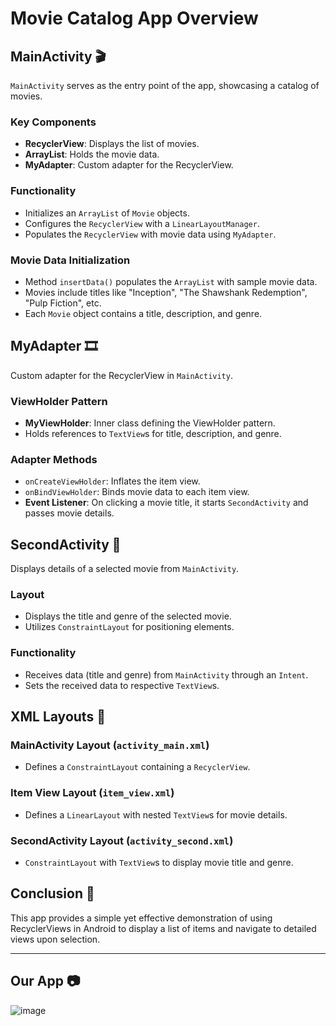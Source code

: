 # Movie Catalog App Overview

## MainActivity :clapper:
`MainActivity` serves as the entry point of the app, showcasing a catalog of movies.

### Key Components
- **RecyclerView**: Displays the list of movies.
- **ArrayList<Movie>**: Holds the movie data.
- **MyAdapter**: Custom adapter for the RecyclerView.

### Functionality
- Initializes an `ArrayList` of `Movie` objects.
- Configures the `RecyclerView` with a `LinearLayoutManager`.
- Populates the `RecyclerView` with movie data using `MyAdapter`.

### Movie Data Initialization
- Method `insertData()` populates the `ArrayList` with sample movie data.
- Movies include titles like "Inception", "The Shawshank Redemption", "Pulp Fiction", etc.
- Each `Movie` object contains a title, description, and genre.

## MyAdapter :film_strip:
Custom adapter for the RecyclerView in `MainActivity`.

### ViewHolder Pattern
- **MyViewHolder**: Inner class defining the ViewHolder pattern.
- Holds references to `TextView`s for title, description, and genre.

### Adapter Methods
- `onCreateViewHolder`: Inflates the item view.
- `onBindViewHolder`: Binds movie data to each item view.
- **Event Listener**: On clicking a movie title, it starts `SecondActivity` and passes movie details.

## SecondActivity :memo:
Displays details of a selected movie from `MainActivity`.

### Layout
- Displays the title and genre of the selected movie.
- Utilizes `ConstraintLayout` for positioning elements.

### Functionality
- Receives data (title and genre) from `MainActivity` through an `Intent`.
- Sets the received data to respective `TextView`s.

## XML Layouts :bookmark_tabs:
### MainActivity Layout (`activity_main.xml`)
- Defines a `ConstraintLayout` containing a `RecyclerView`.

### Item View Layout (`item_view.xml`)
- Defines a `LinearLayout` with nested `TextView`s for movie details.

### SecondActivity Layout (`activity_second.xml`)
- `ConstraintLayout` with `TextView`s to display movie title and genre.

## Conclusion :checkered_flag:
This app provides a simple yet effective demonstration of using RecyclerViews in Android to display a list of items and navigate to detailed views upon selection.

---
## Our App 📷

![image](https://github.com/pmoschos/RecyclerViewApp01/assets/133533759/0748d848-c9f9-45a5-bf7e-038520a11130)

